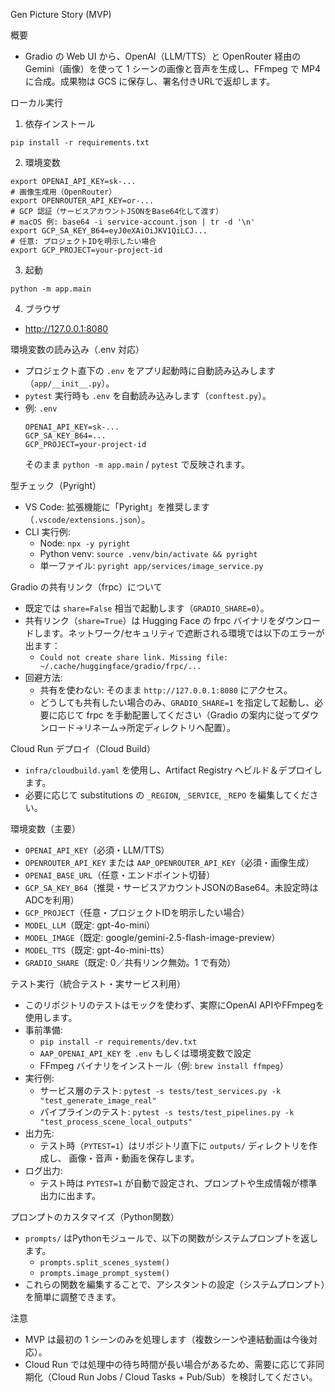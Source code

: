 Gen Picture Story (MVP)

概要
- Gradio の Web UI から、OpenAI（LLM/TTS）と OpenRouter 経由の Gemini（画像）を使って 1 シーンの画像と音声を生成し、FFmpeg で MP4 に合成。成果物は GCS に保存し、署名付きURLで返却します。

ローカル実行
1) 依存インストール
```
pip install -r requirements.txt
```
2) 環境変数
```
export OPENAI_API_KEY=sk-...
# 画像生成用（OpenRouter）
export OPENROUTER_API_KEY=or-...
# GCP 認証（サービスアカウントJSONをBase64化して渡す）
# macOS 例: base64 -i service-account.json | tr -d '\n'
export GCP_SA_KEY_B64=eyJ0eXAiOiJKV1QiLCJ...
# 任意: プロジェクトIDを明示したい場合
export GCP_PROJECT=your-project-id
```
3) 起動
```
python -m app.main
```
4) ブラウザ
- http://127.0.0.1:8080

環境変数の読み込み（.env 対応）
- プロジェクト直下の `.env` をアプリ起動時に自動読み込みします（`app/__init__.py`）。
- `pytest` 実行時も `.env` を自動読み込みします（`conftest.py`）。
- 例: `.env`
  ```
  OPENAI_API_KEY=sk-...
  GCP_SA_KEY_B64=...
  GCP_PROJECT=your-project-id
  ```
  そのまま `python -m app.main` / `pytest` で反映されます。


型チェック（Pyright）
- VS Code: 拡張機能に「Pyright」を推奨します（`.vscode/extensions.json`）。
- CLI 実行例:
  - Node: `npx -y pyright`
  - Python venv: `source .venv/bin/activate && pyright`
  - 単一ファイル: `pyright app/services/image_service.py`


Gradio の共有リンク（frpc）について
- 既定では `share=False` 相当で起動します（`GRADIO_SHARE=0`）。
- 共有リンク（`share=True`）は Hugging Face の frpc バイナリをダウンロードします。ネットワーク/セキュリティで遮断される環境では以下のエラーが出ます：
  - `Could not create share link. Missing file: ~/.cache/huggingface/gradio/frpc/...`
- 回避方法:
  - 共有を使わない: そのまま `http://127.0.0.1:8080` にアクセス。
  - どうしても共有したい場合のみ、`GRADIO_SHARE=1` を指定して起動し、必要に応じて frpc を手動配置してください（Gradio の案内に従ってダウンロード→リネーム→所定ディレクトリへ配置）。


Cloud Run デプロイ（Cloud Build）
- `infra/cloudbuild.yaml` を使用し、Artifact Registry へビルド＆デプロイします。
- 必要に応じて substitutions の `_REGION`, `_SERVICE`, `_REPO` を編集してください。

環境変数（主要）
- `OPENAI_API_KEY`（必須・LLM/TTS）
- `OPENROUTER_API_KEY` または `AAP_OPENROUTER_API_KEY`（必須・画像生成）
- `OPENAI_BASE_URL`（任意・エンドポイント切替）
- `GCP_SA_KEY_B64`（推奨・サービスアカウントJSONのBase64。未設定時はADCを利用）
- `GCP_PROJECT`（任意・プロジェクトIDを明示したい場合）
- `MODEL_LLM`（既定: gpt-4o-mini）
- `MODEL_IMAGE`（既定: google/gemini-2.5-flash-image-preview）
- `MODEL_TTS`（既定: gpt-4o-mini-tts）
- `GRADIO_SHARE`（既定: 0／共有リンク無効。1 で有効）

テスト実行（統合テスト・実サービス利用）
- このリポジトリのテストはモックを使わず、実際にOpenAI APIやFFmpegを使用します。
- 事前準備:
  - `pip install -r requirements/dev.txt`
  - `AAP_OPENAI_API_KEY` を `.env` もしくは環境変数で設定
  - FFmpeg バイナリをインストール（例: `brew install ffmpeg`）
- 実行例:
  - サービス層のテスト: `pytest -s tests/test_services.py -k "test_generate_image_real"`
  - パイプラインのテスト: `pytest -s tests/test_pipelines.py -k "test_process_scene_local_outputs"`
- 出力先:
  - テスト時（`PYTEST=1`）はリポジトリ直下に `outputs/` ディレクトリを作成し、
    画像・音声・動画を保存します。
- ログ出力:
  - テスト時は `PYTEST=1` が自動で設定され、プロンプトや生成情報が標準出力に出ます。

プロンプトのカスタマイズ（Python関数）
- `prompts/` はPythonモジュールで、以下の関数がシステムプロンプトを返します。
  - `prompts.split_scenes_system()`
  - `prompts.image_prompt_system()`
- これらの関数を編集することで、アシスタントの設定（システムプロンプト）を簡単に調整できます。

注意
- MVP は最初の 1 シーンのみを処理します（複数シーンや連結動画は今後対応）。
- Cloud Run では処理中の待ち時間が長い場合があるため、需要に応じて非同期化（Cloud Run Jobs / Cloud Tasks + Pub/Sub）を検討してください。
